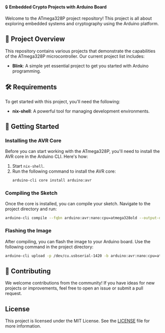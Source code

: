 🔒 **Embedded Crypto Projects with Arduino Board**

Welcome to the ATmega328P project repository! This project is all about exploring embedded systems and cryptography using the Arduino platform.

## 📜 Project Overview

This repository contains various projects that demonstrate the capabilities of the ATmega328P microcontroller. Our current project list includes:

- **Blink**: A simple yet essential project to get you started with Arduino programming.

## 🛠️ Requirements

To get started with this project, you'll need the following:

- **nix-shell**: A powerful tool for managing development environments.

## 🚀 Getting Started

### Installing the AVR Core

Before you can start working with the ATmega328P, you'll need to install the AVR core in the Arduino CLI. Here's how:

1. Start `nix-shell`.
2. Run the following command to install the AVR core:
   ```bash
   arduino-cli core install arduino:avr
   ```

### Compiling the Sketch

Once the core is installed, you can compile your sketch. Navigate to the project directory and run:

```bash
arduino-cli compile --fqbn arduino:avr:nano:cpu=atmega328old --output-dir "$PWD/build" $PWD/build/build.ino
```

### Flashing the Image

After compiling, you can flash the image to your Arduino board. Use the following command in the project directory:

```bash
arduino-cli upload -p /dev/cu.usbserial-1420 -b arduino:avr:nano:cpu=atmega328old --input-dir "$PWD/build"
```

## 🤝 Contributing

We welcome contributions from the community! If you have ideas for new projects or improvements, feel free to open an issue or submit a pull request.

## License

This project is licensed under the MIT License. See the [LICENSE](LICENSE) file for more information.
